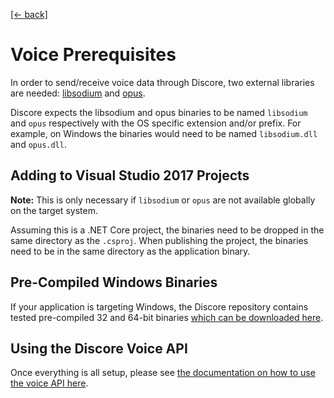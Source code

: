 [[← back]](./README.md)

# Voice Prerequisites

In order to send/receive voice data through Discore, two external libraries are needed: [libsodium](https://download.libsodium.org/doc/) and [opus](http://opus-codec.org/).

Discore expects the libsodium and opus binaries to be named `libsodium` and `opus` respectively with the OS specific extension and/or prefix. For example, on Windows the binaries would need to be named `libsodium.dll` and `opus.dll`.

## Adding to Visual Studio 2017 Projects
**Note:** This is only necessary if `libsodium` or `opus` are not available globally on the target system.

Assuming this is a .NET Core project, the binaries need to be dropped in the same directory as the `.csproj`. When publishing the project, the binaries need to be in the same directory as the application binary.

## Pre-Compiled Windows Binaries
If your application is targeting Windows, the Discore repository contains tested pre-compiled 32 and 64-bit binaries [which can be downloaded here](https://github.com/BundledSticksInkorperated/Discore/tree/v3/lib/windows).

## Using the Discore Voice API
Once everything is all setup, please see [the documentation on how to use the voice API here](./Connecting-to-a-Voice-Channel.md).